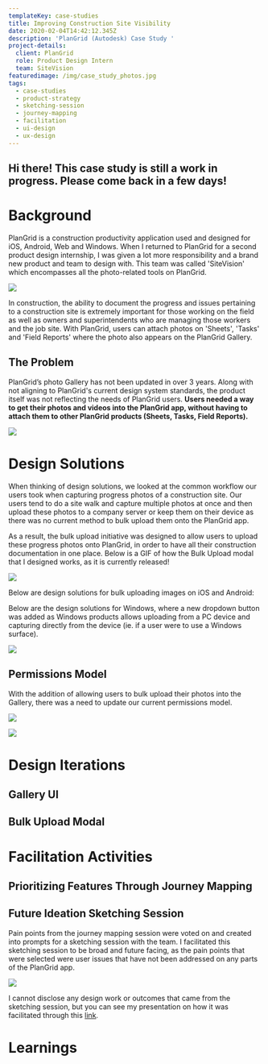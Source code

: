 ```yaml
---
templateKey: case-studies
title: Improving Construction Site Visibility
date: 2020-02-04T14:42:12.345Z
description: 'PlanGrid (Autodesk) Case Study '
project-details:
  client: PlanGrid
  role: Product Design Intern
  team: SiteVision
featuredimage: /img/case_study_photos.jpg
tags:
  - case-studies
  - product-strategy
  - sketching-session
  - journey-mapping
  - facilitation
  - ui-design
  - ux-design
---
```

## Hi there! This case study is still a work in progress. Please come back in a few days!

# Background

PlanGrid is a construction productivity application used and designed for iOS, Android, Web and Windows. When I returned to PlanGrid for a second product design internship, I was given a lot more responsibility and a brand new product and team to design with. This team was called 'SiteVision' which encompasses all the photo-related tools on PlanGrid.

![](/img/blur.jpg)

In construction, the ability to document the progress and issues pertaining to a construction site is extremely important for those working on the field as well as owners and superintendents who are managing those workers and the job site. With PlanGrid, users can attach photos on 'Sheets', 'Tasks' and 'Field Reports' where the photo also appears on the PlanGrid Gallery. 

## The Problem

PlanGrid’s photo Gallery has not been updated in over 3 years. Along with not aligning to PlanGrid's current design system standards, the product itself was not reflecting the needs of PlanGrid users. **Users needed a way to get their photos and videos into the PlanGrid app, without having to attach them to other PlanGrid products (Sheets, Tasks, Field Reports).** 

![](/img/old-gallery.png)

# Design Solutions

When thinking of design solutions, we looked at the common workflow our users took when capturing progress photos of a construction site. Our users tend to do a site walk and capture multiple photos at once and then upload these photos to a company server or keep them on their device as there was no current method to bulk upload them onto the PlanGrid app. 

As a result, the bulk upload initiative was designed to allow users to upload these progress photos onto PlanGrid, in order to have all their construction documentation in one place. Below is a GIF of how the Bulk Upload modal that I designed works, as it is currently released!

![](/img/bulk_upload_web.gif)

Below are design solutions for bulk uploading images on iOS and Android:

Below are the design solutions for Windows, where a new dropdown button was added as Windows products allows uploading from a PC device and capturing directly from the device (ie. if a user were to use a Windows surface). 

![](/img/windows.png)

## Permissions Model

With the addition of allowing users to bulk upload their photos into the Gallery, there was a need to update our current permissions model. 

![](/img/diwya-co-op-shareout-4-1.png)

![](/img/diwya-co-op-shareout-5-1.png)

# Design Iterations

## Gallery UI

## Bulk Upload Modal

# Facilitation Activities

## Prioritizing Features Through Journey Mapping

## Future Ideation Sketching Session

Pain points from the journey mapping session were voted on and created into prompts for a sketching session with the team. I facilitated this sketching session to be broad and future facing, as the pain points that were selected were user issues that have not been addressed on any parts of the PlanGrid app.

![](/img/sketching_session.jpg)

I cannot disclose any design work or outcomes that came from the sketching session, but you can see my presentation on how it was facilitated through this [link](https://docs.google.com/presentation/d/19p9X7uHRyISN2XHBOGE01NNS-gbk4cq7SYJOUOgqtlg/edit?usp=sharing).

# Learnings
